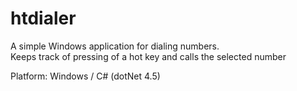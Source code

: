 # htdialer
A simple Windows application for dialing numbers.  
Keeps track of pressing of a hot key and calls the selected number  

Platform: Windows / C# (dotNet 4.5)  
